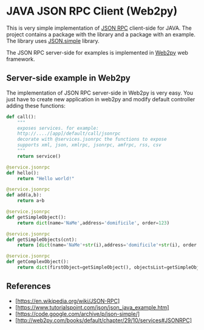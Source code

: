 # JAVA JSON RPC Client (Web2py)

This is very simple implementation of [JSON RPC](https://en.wikipedia.org/wiki/JSON-RPC) client-side for JAVA. 
The project contains a package with the library and a package with an example. 
The library uses [JSON.simple](https://code.google.com/archive/p/json-simple/) library. 

The JSON RPC server-side for examples is implemented in 
[Web2py](http://web2py.com/books/default/chapter/29/10/services#JSONRPC)
web framework. 

## Server-side example in Web2py

The implementation of JSON RPC server-side in Web2py is very easy. 
You just have to create new application in web2py and modify default controller
adding these functions: 

```python
def call():
    """
    exposes services. for example:
    http://..../[app]/default/call/jsonrpc
    decorate with @services.jsonrpc the functions to expose
    supports xml, json, xmlrpc, jsonrpc, amfrpc, rss, csv
    """
    return service()

@service.jsonrpc
def hello():
    return "Hello world!"

@service.jsonrpc
def add(a,b):
    return a+b

@service.jsonrpc
def getSimpleObject():
    return dict(name='NaMe',address='domificile', order=123)

@service.jsonrpc
def getSimpleObjects(cnt):
    return [dict(name='NaMe'+str(i),address='domificile'+str(i), order = 13*i) for i in range(cnt)]

@service.jsonrpc
def getComplexObject():
    return dict(firstObject=getSimpleObject(), objectsList=getSimpleObjects(3))
```

## References

* [https://en.wikipedia.org/wiki/JSON-RPC]
* [https://www.tutorialspoint.com/json/json_java_example.htm]
* [https://code.google.com/archive/p/json-simple/]
* [http://web2py.com/books/default/chapter/29/10/services#JSONRPC]